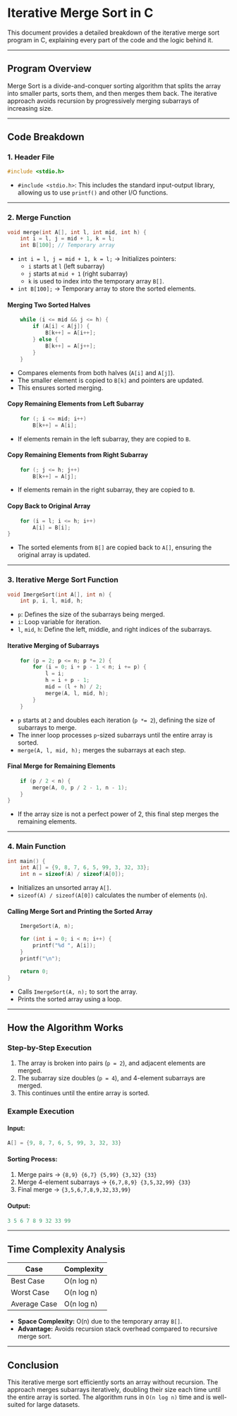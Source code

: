 # Iterative Merge Sort in C

This document provides a detailed breakdown of the iterative merge sort program in C, explaining every part of the code and the logic behind it.

---

## **Program Overview**
Merge Sort is a divide-and-conquer sorting algorithm that splits the array into smaller parts, sorts them, and then merges them back. The iterative approach avoids recursion by progressively merging subarrays of increasing size.

---

## **Code Breakdown**

### **1. Header File**
```c
#include <stdio.h>
```
- `#include <stdio.h>`: This includes the standard input-output library, allowing us to use `printf()` and other I/O functions.

---

### **2. Merge Function**
```c
void merge(int A[], int l, int mid, int h) {
    int i = l, j = mid + 1, k = l;
    int B[100]; // Temporary array
```
- `int i = l, j = mid + 1, k = l;` → Initializes pointers:
  - `i` starts at `l` (left subarray)
  - `j` starts at `mid + 1` (right subarray)
  - `k` is used to index into the temporary array `B[]`.
- `int B[100];` → Temporary array to store the sorted elements.

#### **Merging Two Sorted Halves**
```c
    while (i <= mid && j <= h) {
        if (A[i] < A[j]) {
            B[k++] = A[i++];
        } else {
            B[k++] = A[j++];
        }
    }
```
- Compares elements from both halves (`A[i]` and `A[j]`).
- The smaller element is copied to `B[k]` and pointers are updated.
- This ensures sorted merging.

#### **Copy Remaining Elements from Left Subarray**
```c
    for (; i <= mid; i++)
        B[k++] = A[i];
```
- If elements remain in the left subarray, they are copied to `B`.

#### **Copy Remaining Elements from Right Subarray**
```c
    for (; j <= h; j++)
        B[k++] = A[j];
```
- If elements remain in the right subarray, they are copied to `B`.

#### **Copy Back to Original Array**
```c
    for (i = l; i <= h; i++)
        A[i] = B[i];
}
```
- The sorted elements from `B[]` are copied back to `A[]`, ensuring the original array is updated.

---

### **3. Iterative Merge Sort Function**
```c
void ImergeSort(int A[], int n) {
    int p, i, l, mid, h;
```
- `p`: Defines the size of the subarrays being merged.
- `i`: Loop variable for iteration.
- `l`, `mid`, `h`: Define the left, middle, and right indices of the subarrays.

#### **Iterative Merging of Subarrays**
```c
    for (p = 2; p <= n; p *= 2) {
        for (i = 0; i + p - 1 < n; i += p) {
            l = i;
            h = i + p - 1;
            mid = (l + h) / 2;
            merge(A, l, mid, h);
        }
    }
```
- `p` starts at `2` and doubles each iteration (`p *= 2`), defining the size of subarrays to merge.
- The inner loop processes `p`-sized subarrays until the entire array is sorted.
- `merge(A, l, mid, h);` merges the subarrays at each step.

#### **Final Merge for Remaining Elements**
```c
    if (p / 2 < n) {
        merge(A, 0, p / 2 - 1, n - 1);
    }
}
```
- If the array size is not a perfect power of 2, this final step merges the remaining elements.

---

### **4. Main Function**
```c
int main() {
    int A[] = {9, 8, 7, 6, 5, 99, 3, 32, 33};
    int n = sizeof(A) / sizeof(A[0]);
```
- Initializes an unsorted array `A[]`.
- `sizeof(A) / sizeof(A[0])` calculates the number of elements (`n`).

#### **Calling Merge Sort and Printing the Sorted Array**
```c
    ImergeSort(A, n);

    for (int i = 0; i < n; i++) {
        printf("%d ", A[i]);
    }
    printf("\n");

    return 0;
}
```
- Calls `ImergeSort(A, n);` to sort the array.
- Prints the sorted array using a loop.

---

## **How the Algorithm Works**
### **Step-by-Step Execution**
1. The array is broken into pairs (`p = 2`), and adjacent elements are merged.
2. The subarray size doubles (`p = 4`), and 4-element subarrays are merged.
3. This continues until the entire array is sorted.

### **Example Execution**
#### **Input:**
```c
A[] = {9, 8, 7, 6, 5, 99, 3, 32, 33}
```
#### **Sorting Process:**
1. Merge pairs → `{8,9} {6,7} {5,99} {3,32} {33}`
2. Merge 4-element subarrays → `{6,7,8,9} {3,5,32,99} {33}`
3. Final merge → `{3,5,6,7,8,9,32,33,99}`

#### **Output:**
```c
3 5 6 7 8 9 32 33 99
```

---

## **Time Complexity Analysis**
| Case       | Complexity |
|------------|------------|
| Best Case  | O(n log n) |
| Worst Case | O(n log n) |
| Average Case | O(n log n) |

- **Space Complexity:** O(n) due to the temporary array `B[]`.
- **Advantage:** Avoids recursion stack overhead compared to recursive merge sort.

---

## **Conclusion**
This iterative merge sort efficiently sorts an array without recursion. The approach merges subarrays iteratively, doubling their size each time until the entire array is sorted. The algorithm runs in `O(n log n)` time and is well-suited for large datasets.

